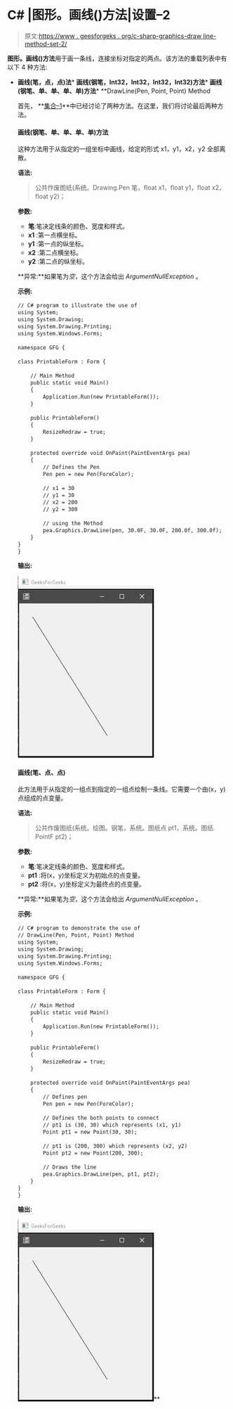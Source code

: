 # C# |图形。画线()方法|设置–2

> 原文:[https://www . geesforgeks . org/c-sharp-graphics-draw line-method-set-2/](https://www.geeksforgeeks.org/c-sharp-graphics-drawline-method-set-2/)

**图形。画线()方法**用于画一条线，连接坐标对指定的两点。该方法的重载列表中有以下 4 种方法:

*   **画线(笔，点，点)法***   **画线(钢笔，Int32，Int32，Int32，Int32)方法***   **画线(钢笔、单、单、单、单)方法***   **DrawLine(Pen, Point, Point) Method

    首先， **[集合–1](https://www.geeksforgeeks.org/c-sharp-graphics-drawline-method-set-1/)**中已经讨论了两种方法。在这里，我们将讨论最后两种方法。

    #### 画线(钢笔、单、单、单、单)方法

    这种方法用于从指定的一组坐标中画线，给定的形式 x1，y1，x2，y2 全部离散。

    **语法:**

    > 公共作废图纸(系统。Drawing.Pen 笔，float x1，float y1，float x2，float y2)；

    **参数:**

    *   **笔**:笔决定线条的颜色、宽度和样式。
    *   **x1** :第一点横坐标。
    *   **y1** :第一点的纵坐标。
    *   **x2** :第二点横坐标。
    *   **y2** :第二点的纵坐标。

    **异常:**如果笔为*空*，这个方法会给出 *ArgumentNullException* 。

    **示例:**

    ```
    // C# program to illustrate the use of 
    using System;
    using System.Drawing;
    using System.Drawing.Printing;
    using System.Windows.Forms;

    namespace GFG {

    class PrintableForm : Form {

        // Main Method
        public static void Main()
        {
            Application.Run(new PrintableForm());
        }

        public PrintableForm()
        {
            ResizeRedraw = true;
        }

        protected override void OnPaint(PaintEventArgs pea)
        {
            // Defines the Pen
            Pen pen = new Pen(ForeColor);

            // x1 = 30
            // y1 = 30
            // x2 = 200
            // y2 = 300

            // using the Method
            pea.Graphics.DrawLine(pen, 30.0F, 30.0F, 200.0f, 300.0f);
        }
    }
    }
    ```

    **输出:**

    ![](img/83680fd6d5718a177a1b328c1c56d656.png)

    #### 画线(笔、点、点)

    此方法用于从指定的一组点到指定的一组点绘制一条线。它需要一个由(x，y)点组成的点变量。

    **语法:**

    > 公共作废图纸(系统。绘图。钢笔，系统。图纸点 pt1，系统。图纸. PointF pt2)；

    **参数:**

    *   **笔**:笔决定线条的颜色、宽度和样式。
    *   **pt1** :将(x，y)坐标定义为初始点的点变量。
    *   **pt2** :将(x，y)坐标定义为最终点的点变量。

    **异常:**如果笔为*空*，这个方法会给出 *ArgumentNullException* 。

    **示例:**

    ```
    // C# program to demonstrate the use of
    // DrawLine(Pen, Point, Point) Method
    using System;
    using System.Drawing;
    using System.Drawing.Printing;
    using System.Windows.Forms;

    namespace GFG {

    class PrintableForm : Form {

        // Main Method
        public static void Main()
        {
            Application.Run(new PrintableForm());
        }

        public PrintableForm()
        {
            ResizeRedraw = true;
        }

        protected override void OnPaint(PaintEventArgs pea)
        {
            // Defines pen
            Pen pen = new Pen(ForeColor);

            // Defines the both points to connect
            // pt1 is (30, 30) which represents (x1, y1)
            Point pt1 = new Point(30, 30);

            // pt1 is (200, 300) which represents (x2, y2)
            Point pt2 = new Point(200, 300);

            // Draws the line
            pea.Graphics.DrawLine(pen, pt1, pt2);
        }
    }
    }
    ```

    **输出:**

    ![](img/83680fd6d5718a177a1b328c1c56d656.png)**